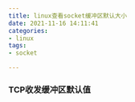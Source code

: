 ```yaml
---
title: linux查看socket缓冲区默认大小
date: 2021-11-16 14:11:41
categories:
- linux
tags:
- socket

---
```


### TCP收发缓冲区默认值

```
```

### 

